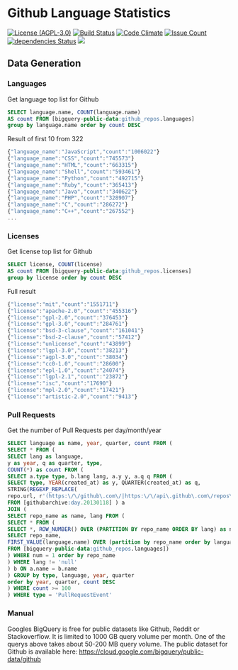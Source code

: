 # Github Language Statistics
[![License (AGPL-3.0)](https://img.shields.io/badge/license-AGPL--3.0-brightgreen.svg)](https://www.gnu.org/licenses/agpl-3.0.en.html)
[![Build Status](https://travis-ci.org/madnight/githut.svg?branch=master)](https://travis-ci.org/madnight/githut)
[![Code Climate](https://codeclimate.com/github/madnight/githut/badges/gpa.svg)](https://codeclimate.com/github/madnight/githut)
[![Issue Count](https://codeclimate.com/github/madnight/githut/badges/issue_count.svg)](https://codeclimate.com/github/madnight/githut)
[![dependencies Status](https://david-dm.org/madnight/githut/status.svg)](https://david-dm.org/madnight/githut)
![](https://i.imgur.com/8z1p9io.png)

## Data Generation
### Languages
Get language top list for Github
```SQL
SELECT language.name, COUNT(language.name)
AS count FROM [bigquery-public-data:github_repos.languages]
group by language.name order by count DESC
```

Result of first 10 from 322
```JavaScript
{"language_name":"JavaScript","count":"1006022"}
{"language_name":"CSS","count":"745573"}
{"language_name":"HTML","count":"663315"}
{"language_name":"Shell","count":"593461"}
{"language_name":"Python","count":"492715"}
{"language_name":"Ruby","count":"365413"}
{"language_name":"Java","count":"340622"}
{"language_name":"PHP","count":"328907"}
{"language_name":"C","count":"286272"}
{"language_name":"C++","count":"267552"}
...
```
### Licenses
Get license top list for Github
```SQL
SELECT license, COUNT(license)
AS count FROM [bigquery-public-data:github_repos.licenses]
group by license order by count DESC
```

Full result
```JavaScript
{"license":"mit","count":"1551711"}
{"license":"apache-2.0","count":"455316"}
{"license":"gpl-2.0","count":"376453"}
{"license":"gpl-3.0","count":"284761"}
{"license":"bsd-3-clause","count":"161041"}
{"license":"bsd-2-clause","count":"57412"}
{"license":"unlicense","count":"43899"}
{"license":"lgpl-3.0","count":"38213"}
{"license":"agpl-3.0","count":"38034"}
{"license":"cc0-1.0","count":"28600"}
{"license":"epl-1.0","count":"24074"}
{"license":"lgpl-2.1","count":"23872"}
{"license":"isc","count":"17690"}
{"license":"mpl-2.0","count":"17421"}
{"license":"artistic-2.0","count":"9413"}
```

### Pull Requests
Get the number of Pull Requests per day/month/year
```SQL
SELECT language as name, year, quarter, count FROM (
SELECT * FROM (
SELECT lang as language,
y as year, q as quarter, type,
COUNT(*) as count FROM (
SELECT a.type type, b.lang lang, a.y y, a.q q FROM (
SELECT type, YEAR(created_at) as y, QUARTER(created_at) as q,
STRING(REGEXP_REPLACE(
repo.url, r'(https:\/\/github\.com\/|https:\/\/api\.github\.com\/repos\/)', '')) as name 
FROM [githubarchive:day.20130118] ) a
JOIN (
SELECT repo_name as name, lang FROM (
SELECT * FROM (
SELECT *, ROW_NUMBER() OVER (PARTITION BY repo_name ORDER BY lang) as num FROM (
SELECT repo_name, 
FIRST_VALUE(language.name) OVER (partition by repo_name order by language.bytes DESC) AS lang,
FROM [bigquery-public-data:github_repos.languages])
) WHERE num = 1 order by repo_name
) WHERE lang != 'null'
) b ON a.name = b.name
) GROUP by type, language, year, quarter
order by year, quarter, count DESC
) WHERE count >= 100
) WHERE type = 'PullRequestEvent'
```

### Manual  
Googles BigQuery is free for public datasets like Github, Reddit or Stackoverflow. It is limited to 1000 GB query volume per month. One of the querys above takes about 50-200 MB query volume. The public dataset for Github is available here: https://cloud.google.com/bigquery/public-data/github
